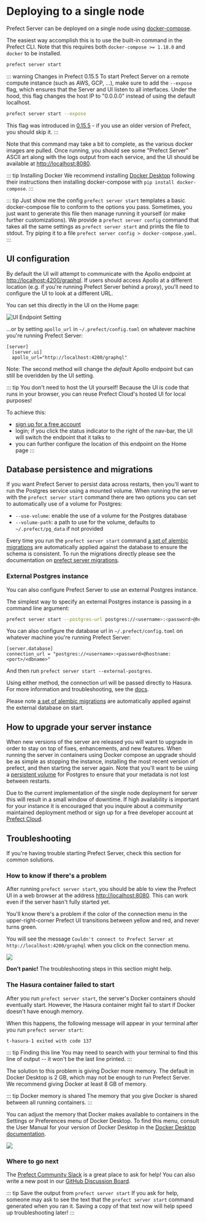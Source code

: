 # Deploying to a single node

Prefect Server can be deployed on a single node using [docker-compose](https://docs.docker.com/compose/). 

The easiest way accomplish this is to use the built-in command in the Prefect CLI.
Note that this requires both `docker-compose >= 1.18.0` and `docker` to be installed.

```bash
prefect server start
```


::: warning Changes in Prefect 0.15.5
To start Prefect Server on a remote compute instance (such as AWS, GCP, ...), make sure to add the `--expose` flag, which ensures that the Server and UI listen to all interfaces. Under the hood, this flag changes the host IP to "0.0.0.0" instead of using the default localhost.

```bash
prefect server start --expose
```


This flag was introduced in [0.15.5](https://github.com/PrefectHQ/prefect/pull/4821) - if you use an older version of Prefect, you should skip it. 
:::


Note that this command may take a bit to complete, as the various docker images are pulled. Once running,
you should see some "Prefect Server" ASCII art along with the logs output from each service, and the UI should be available at
[http://localhost:8080](http://localhost:8080).


::: tip Installing Docker
We recommend installing [Docker Desktop](https://www.docker.com/products/docker-desktop) following their instructions then installing docker-compose with `pip install docker-compose`.
:::


::: tip Just show me the config
`prefect server start` templates a basic docker-compose file to conform to the options you pass. Sometimes, you just want to generate this file then manage running it yourself (or make further customizations). We provide a `prefect server config` command that takes all the same settings as `prefect server start` and prints the file to stdout. Try piping it to a file `prefect server config > docker-compose.yaml`.
:::

## UI configuration

By default the UI will attempt to communicate with the Apollo endpoint at
[http://localhost:4200/graphql](http://localhost:4200/graphql). If users should access Apollo at a
different location (e.g. if you're running Prefect Server behind a proxy), you'll need to configure the UI
to look at a different URL.

You can set this directly in the UI on the Home page:

![UI Endpoint Setting](/orchestration/server/server-endpoint.png)

...or by setting `apollo_url` in `~/.prefect/config.toml` on whatever machine you're running Prefect Server:

```
[server]
  [server.ui]
  apollo_url="http://localhost:4200/graphql"
```

Note: The second method will change the _default_ Apollo endpoint but can still be overidden by the UI setting.

::: tip You don't need to host the UI yourself!
Because the UI is code that runs in your browser, you can reuse Prefect Cloud's hosted UI for local purposes!

To achieve this:

- [sign up for a free account](https://cloud.prefect.io/)
- login; if you click the status indicator to the right of the nav-bar, the UI will switch the endpoint that it talks to
- you can further configure the location of this endpoint on the Home page
  :::

## Database persistence and migrations

If you want Prefect Server to persist data across restarts, then you'll want to run the Postgres service
using a mounted volume. When running the server with the `prefect server start` command there are two
options you can set to automatically use of a volume for Postgres:

- `--use-volume`: enable the use of a volume for the Postgres database
- `--volume-path`: a path to use for the volume, defaults to `~/.prefect/pg_data` if not provided

Every time you run the `prefect server start` command [a set of alembic migrations](https://github.com/PrefectHQ/server/tree/master/services/postgres/alembic/versions) are automatically
applied against the database to ensure the schema is consistent. To run the migrations directly please
see the documentation on [prefect server migrations](https://github.com/PrefectHQ/server#running-the-system).

### External Postgres instance

You can also configure Prefect Server to use an external Postgres instance.

The simplest way to specify an external Postgres instance is passing in a command line argument:

```bash
prefect server start --postgres-url postgres://<username>:<password>@hostname:<port>/<dbname>
```

You can also configure the database url in `~/.prefect/config.toml` on whatever machine you're running Prefect Server:

```
[server.database]
connection_url = "postgres://<username>:<password>@hostname:<port>/<dbname>"
```

And then run `prefect server start --external-postgres`. 

Using either method, the connection url will be passed directly to Hasura. For more information and troubleshooting, see the [docs](https://hasura.io/docs/latest/graphql/core/deployment/deployment-guides/docker.html#database-url).

Please note [a set of alembic migrations](https://github.com/PrefectHQ/server/tree/master/services/postgres/alembic/versions) are automatically applied against
the external database on start.

## How to upgrade your server instance

When new versions of the server are released you will want to upgrade in order to stay on top of fixes,
enhancements, and new features. When running the server in containers using Docker compose an upgrade
should be as simple as stopping the instance, installing the most recent version of prefect, and then
starting the server again. Note that you'll want to be using a [persistent
volume](/orchestration/server/deploy-local.md#database-persistence-and-migrations) for Postgres to ensure
that your metadata is not lost between restarts.

Due to the current implementation of the single node deployment for server this will result in a small
window of downtime. If high availability is important for your instance it is encouraged that you inquire
about a community maintained deployment method or sign up for a free developer account at
[Prefect Cloud](https://cloud.prefect.io).

## Troubleshooting

If you're having trouble starting Prefect Server, check this section for common solutions.


### How to know if there's a problem

After running `prefect server start`, you should be able to view the Prefect UI in a web browser at the address [http://localhost:8080](http://localhost:8080). This can work even if the server hasn't fully started yet.

You'll know there's a problem if the color of the connection menu in the upper-right-corner Prefect UI transitions between yellow and red, and never turns green.

You will see the message `Couldn't connect to Prefect Server at http://localhost:4200/graphql` when you click on the connection menu.

![](/orchestration/server/could-not-connect.png)

**Don't panic!** The troubleshooting steps in this section might help.

### The Hasura container failed to start

After you run `prefect server start`, the server's Docker containers should eventually start. However, the Hasura container might fail to start if Docker doesn't have enough memory.

When this happens, the following message will appear in your terminal after you run `prefect server start`:

```
t-hasura-1 exited with code 137
```

::: tip Finding this line
You may need to search with your terminal to find this line of output -- it won't be the last line printed.
:::

The solution to this problem is giving Docker more memory. The default in Docker Desktop is 2 GB, which may not be enough to run Prefect Server. We recommend giving Docker at least 8 GB of memory.

::: tip Docker memory is shared
The memory that you give Docker is shared between all running containers.
:::

You can adjust the memory that Docker makes available to containers in the Settings or Preferences menu of Docker Desktop. To find this menu, consult the User Manual for your version of Docker Desktop in the [Docker Desktop documentation](https://docs.docker.com/desktop/).


![](/orchestration/server/docker-memory-setting.png)

### Where to go next

The [Prefect Community Slack](https://prefect.io/slack) is a great place to ask for help! You can also write a new post in our [GitHub Discussion Board](https://github.com/PrefectHQ/prefect/discussions/new).

::: tip Save the output from `prefect server start`
If you ask for help, someone may ask to see the text that the `prefect server start` command generated when you ran it. Saving a copy of that text now will help speed up troubleshooting later!
:::
